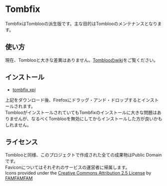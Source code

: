 # Tombfix

TombfixはTomblooの派生版です。主な目的はTomblooのメンテナンスとなります。

## 使い方

現在、Tomblooと大きな差異はありません。[Tomblooのwiki](https://github.com/to/tombloo/wiki)をご覧ください。

## インストール

* [tombfix.xpi](https://raw.github.com/tombfix/update/master/tombfix.xpi)

上記をダウンロード後、Firefoxにドラッグ・アンド・ドロップするとインストールされます。  
TomblooがインストールされていてもTombfixのインストールに大きな問題はありませんが、なるべくTomblooを無効にしてからインストールした方が良いかもしれません。

## ライセンス

Tomblooと同様、このプロジェクトで作成された全ての成果物はPublic Domainです。  
Faviconについてはそれぞれのサービスの運営者に帰属します。  
Icons provided under the [Creative Commons Attribution 2.5 License](http://creativecommons.org/licenses/by/2.5/) by [FAMFAMFAM](http://www.famfamfam.com/)
